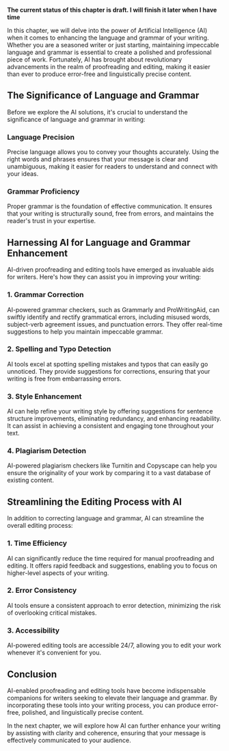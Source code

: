 **The current status of this chapter is draft. I will finish it later when I have time**

In this chapter, we will delve into the power of Artificial Intelligence (AI) when it comes to enhancing the language and grammar of your writing. Whether you are a seasoned writer or just starting, maintaining impeccable language and grammar is essential to create a polished and professional piece of work. Fortunately, AI has brought about revolutionary advancements in the realm of proofreading and editing, making it easier than ever to produce error-free and linguistically precise content.

The Significance of Language and Grammar
----------------------------------------

Before we explore the AI solutions, it's crucial to understand the significance of language and grammar in writing:

### Language Precision

Precise language allows you to convey your thoughts accurately. Using the right words and phrases ensures that your message is clear and unambiguous, making it easier for readers to understand and connect with your ideas.

### Grammar Proficiency

Proper grammar is the foundation of effective communication. It ensures that your writing is structurally sound, free from errors, and maintains the reader's trust in your expertise.

Harnessing AI for Language and Grammar Enhancement
--------------------------------------------------

AI-driven proofreading and editing tools have emerged as invaluable aids for writers. Here's how they can assist you in improving your writing:

### 1. Grammar Correction

AI-powered grammar checkers, such as Grammarly and ProWritingAid, can swiftly identify and rectify grammatical errors, including misused words, subject-verb agreement issues, and punctuation errors. They offer real-time suggestions to help you maintain impeccable grammar.

### 2. Spelling and Typo Detection

AI tools excel at spotting spelling mistakes and typos that can easily go unnoticed. They provide suggestions for corrections, ensuring that your writing is free from embarrassing errors.

### 3. Style Enhancement

AI can help refine your writing style by offering suggestions for sentence structure improvements, eliminating redundancy, and enhancing readability. It can assist in achieving a consistent and engaging tone throughout your text.

### 4. Plagiarism Detection

AI-powered plagiarism checkers like Turnitin and Copyscape can help you ensure the originality of your work by comparing it to a vast database of existing content.

Streamlining the Editing Process with AI
----------------------------------------

In addition to correcting language and grammar, AI can streamline the overall editing process:

### 1. Time Efficiency

AI can significantly reduce the time required for manual proofreading and editing. It offers rapid feedback and suggestions, enabling you to focus on higher-level aspects of your writing.

### 2. Error Consistency

AI tools ensure a consistent approach to error detection, minimizing the risk of overlooking critical mistakes.

### 3. Accessibility

AI-powered editing tools are accessible 24/7, allowing you to edit your work whenever it's convenient for you.

Conclusion
----------

AI-enabled proofreading and editing tools have become indispensable companions for writers seeking to elevate their language and grammar. By incorporating these tools into your writing process, you can produce error-free, polished, and linguistically precise content.

In the next chapter, we will explore how AI can further enhance your writing by assisting with clarity and coherence, ensuring that your message is effectively communicated to your audience.
